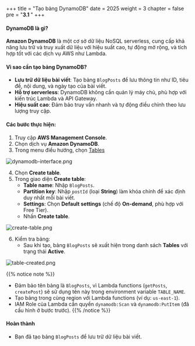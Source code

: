 +++
title = "Tạo bảng DynamoDB"
date = 2025
weight = 3
chapter = false
pre = "<b>3.1 </b>"
+++

#### DynamoDB là gì?
**Amazon DynamoDB** là một cơ sở dữ liệu NoSQL serverless, cung cấp khả năng lưu trữ và truy xuất dữ liệu với hiệu suất cao, tự động mở rộng, và tích hợp tốt với các dịch vụ AWS như Lambda.

#### Vì sao cần tạo bảng DynamoDB?
- **Lưu trữ dữ liệu bài viết**: Tạo bảng `BlogPosts` để lưu thông tin như ID, tiêu đề, nội dung, và ngày tạo của bài viết.
- **Hỗ trợ serverless**: DynamoDB không cần quản lý máy chủ, phù hợp với kiến trúc Lambda và API Gateway.
- **Hiệu suất cao**: Đảm bảo truy vấn nhanh và tự động điều chỉnh theo lưu lượng truy cập.

#### Các bước thực hiện:
1. Truy cập **AWS Management Console**.
2. Chọn dịch vụ **Amazon DynamoDB**.
3. Trong menu điều hướng, chọn [Tables](https://ap-southeast-1.console.aws.amazon.com/dynamodbv2/home?region=ap-southeast-1#tables/)

![dynamodb-interface.png](/images/3-Create-DynamoDB-Table/3.1-create-dynamodb-table/3.1.png)

4. Chọn **Create table**.
5. Trong giao diện **Create table**:
   - **Table name**: Nhập `BlogPosts`.
   - **Partition key**: Nhập `postId` (loại **String**) làm khóa chính để xác định duy nhất mỗi bài viết.
   - **Settings**: Chọn **Default settings** (chế độ **On-demand**, phù hợp với Free Tier).
   - Nhấn **Create table**.

![create-table.png](/images/3-Create-DynamoDB-Table/3.1-create-dynamodb-table/3.0.png)

6. Kiểm tra bảng:
   - Sau khi tạo, bảng `BlogPosts` sẽ xuất hiện trong danh sách **Tables** với trạng thái **Active**.

![table-created.png](/images/3-Create-DynamoDB-Table/3.1-create-dynamodb-table/3.2.png)

{{% notice note %}}
- Đảm bảo tên bảng là `BlogPosts`, vì Lambda functions (`getPosts`, `createPost`) sẽ sử dụng tên này trong environment variable `TABLE_NAME`.
- Tạo bảng trong cùng region với Lambda functions (ví dụ: `us-east-1`).
- IAM Role của Lambda cần quyền `dynamodb:Scan` và `dynamodb:PutItem` (đã cấu hình ở bước trước).
{{% /notice %}}

#### Hoàn thành
- Bạn đã tạo bảng `BlogPosts` để lưu trữ dữ liệu bài viết.
